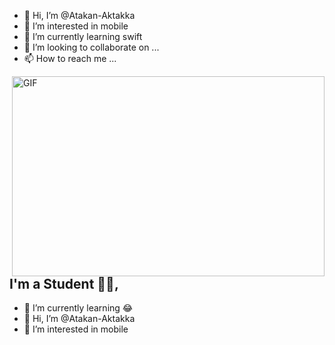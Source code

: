 - 👋 Hi, I’m @Atakan-Aktakka
- 👀 I’m interested in mobile
- 🌱 I’m currently learning swift
- 💞️ I’m looking to collaborate on ...
- 📫 How to reach me ...

<img align="right" alt="GIF" src="https://github.com/abhisheknaiidu/abhisheknaiidu/blob/master/code.gif?raw=true" width="500" height="320" />

## I'm a Student 👨‍🎓,
- 🌱 I’m currently learning 😂
- 👋 Hi, I’m @Atakan-Aktakka
- 👀 I’m interested in mobile

<!---
Atakan-Aktakka/Atakan-Aktakka is a ✨ special ✨ repository because its `README.md` (this file) appears on your GitHub profile.
You can click the Preview link to take a look at your changes.
--->
